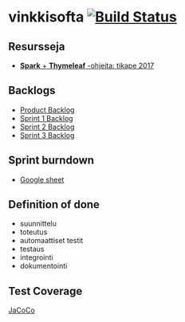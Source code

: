# vinkkisofta [![Build Status](https://travis-ci.org/pohina-oy/vinkkisofta.svg?branch=master)](https://travis-ci.org/pohina-oy/vinkkisofta)


## Resursseja

- [**Spark** + **Thymeleaf** -ohjeita: tikape 2017](https://tietokantojen-perusteet.github.io/)

## Backlogs

- [Product Backlog](https://github.com/pohina-oy/vinkkisofta/projects/1)
- [Sprint 1 Backlog](https://github.com/pohina-oy/vinkkisofta/projects/3)
- [Sprint 2 Backlog](https://github.com/pohina-oy/vinkkisofta/projects/2)
- [Sprint 3 Backlog](https://github.com/pohina-oy/vinkkisofta/projects/4)

## Sprint burndown

- [Google sheet](https://docs.google.com/spreadsheets/d/1WJLLhJqwL1v81oGyYei8ar9JIhcWjHWNv2a0IJMCbBo/edit#gid=410557751)

## Definition of done

- suunnittelu 
- toteutus 
- automaattiset testit
- testaus
- integrointi
- dokumentointi

## Test Coverage
[JaCoCo](https://htmlpreview.github.io/?https://github.com/pohina-oy/vinkkisofta/blob/jacoco/documents/jacoco/index.html)
